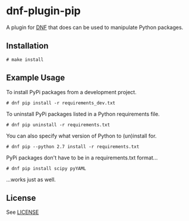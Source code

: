 dnf-plugin-pip
==============

A plugin for [DNF] that does can be used to manipulate Python packages.

Installation
------------

    # make install

Example Usage
-------------

To install PyPi packages from a development project.

    # dnf pip install -r requirements_dev.txt

To uninstall PyPi packages listed in a Python requirements file.

    # dnf pip uninstall -r requirements.txt

You can also specify what version of Python to (un)install for.

    # dnf pip --python 2.7 install -r requirements.txt

PyPi packages don't have to be in a requirements.txt format...

    # dnf pip install scipy pyYAML

...works just as well.

License
-------

See [LICENSE]

[DNF]: https://github.com/rpm-software-management/dnf
[LICENSE]: LICENSE
